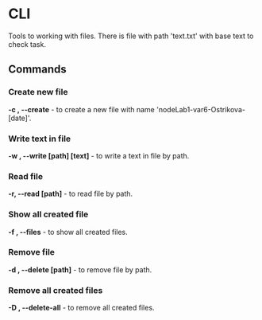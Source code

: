 # CLI 
Tools to working with files. There is file with path 'text.txt' with base text to check task.

## Commands
### Create new file
**-c , --create** - to create a new file with name 'nodeLab1-var6-Ostrikova-[date]'.
### Write text in file
**-w , --write [path] [text]** - to write a text in file by path.
### Read file
**-r, --read [path]** - to read file by path. 
### Show all created file 
**-f , --files** - to show all created files.
### Remove file
**-d , --delete [path]** - to remove file by path.
### Remove all created files
**-D , --delete-all** - to remove all created files.
